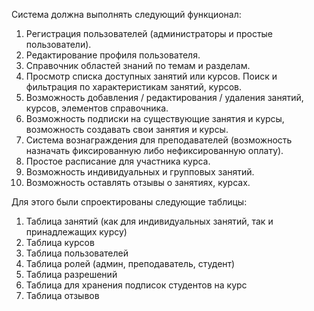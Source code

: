 Система должна выполнять следующий функционал:
1. Регистрация пользователей (администраторы и простые пользователи).
2. Редактирование профиля пользователя.
3. Справочник областей знаний по темам и разделам.
4. Просмотр списка доступных занятий или курсов. Поиск и фильтрация по характеристикам занятий, курсов.
5. Возможность добавления / редактирования / удаления занятий, курсов, элементов справочника.
6. Возможность подписки на существующие занятия и курсы, возможность создавать свои занятия и курсы.
7. Система вознаграждения для преподавателей (возможность назначать фиксированную либо нефиксированную оплату).
8. Простое расписание для участника курса.
9. Возможность индивидуальных и групповых занятий.
10. Возможность оставлять отзывы о занятиях, курсах.

Для этого были спроектированы следующие таблицы:
1. Таблица занятий (как для индивидуальных занятий, так и принадлежащих курсу)
2. Таблица курсов
3. Таблица пользователей
4. Таблица ролей (админ, преподаватель, студент)
5. Таблица разрешений
6. Таблица для хранения подписок студентов на курс
7. Таблица отзывов
